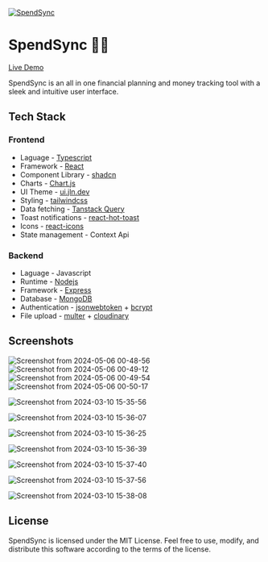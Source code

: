 [![SpendSync](https://github.com/Devansh-Baghel/SpendSync/assets/77718741/f8f5f3a3-ff72-4192-901d-c613419ee1c5)](https://spendsync.baghel.dev/)

# SpendSync 💸✨

[Live Demo](https://spendsync.baghel.dev/)

SpendSync is an all in one financial planning and money tracking tool with a sleek and intuitive user interface.

## Tech Stack

### Frontend

- Laguage - [Typescript](https://www.typescriptlang.org/)
- Framework - [React](https://react.dev/)
- Component Library - [shadcn](https://ui.shadcn.com/)
- Charts - [Chart.js](https://www.chartjs.org/)
- UI Theme - [ui.jln.dev](https://ui.jln.dev/)
- Styling - [tailwindcss](https://tailwindcss.com/)
- Data fetching - [Tanstack Query](https://tanstack.com/query/latest)
- Toast notifications - [react-hot-toast](https://react-hot-toast.com/)
- Icons - [react-icons](https://react-icons.github.io/react-icons/)
- State management - Context Api

### Backend

- Laguage - Javascript
- Runtime - [Nodejs](https://nodejs.org/en)
- Framework - [Express](https://expressjs.com/)
- Database - [MongoDB](https://www.mongodb.com/)
- Authentication - [jsonwebtoken](https://jwt.io/) + [bcrypt](https://www.npmjs.com/package/bcrypt)
- File upload - [multer](https://github.com/expressjs/multer) + [cloudinary](https://cloudinary.com/)

## Screenshots

![Screenshot from 2024-05-06 00-48-56](https://github.com/Devansh-Baghel/SpendSync/assets/77718741/f6c09f0d-b947-470b-b0b4-26f1eeed3e34)
![Screenshot from 2024-05-06 00-49-12](https://github.com/Devansh-Baghel/SpendSync/assets/77718741/45a24d8b-45d1-425d-b527-9f6d5a9e4f55)
![Screenshot from 2024-05-06 00-49-54](https://github.com/Devansh-Baghel/SpendSync/assets/77718741/1074b62f-a3e0-464e-a82c-3d5969cbac1c)
![Screenshot from 2024-05-06 00-50-17](https://github.com/Devansh-Baghel/SpendSync/assets/77718741/5734b842-6458-419f-91b5-ad89b98a6a1d)


![Screenshot from 2024-03-10 15-35-56](https://github.com/Devansh-Baghel/SpendSync/assets/77718741/328fab2a-95f5-43af-8296-c1336a59c44e)

![Screenshot from 2024-03-10 15-36-07](https://github.com/Devansh-Baghel/SpendSync/assets/77718741/e70e1264-7476-4f9e-af7d-0e0d5c828729)

![Screenshot from 2024-03-10 15-36-25](https://github.com/Devansh-Baghel/SpendSync/assets/77718741/1eb45bac-4cf2-4498-b81f-c3b86bb3e100)

![Screenshot from 2024-03-10 15-36-39](https://github.com/Devansh-Baghel/SpendSync/assets/77718741/0d5efc97-6fe3-4f75-b686-06a606c10a60)

![Screenshot from 2024-03-10 15-37-40](https://github.com/Devansh-Baghel/SpendSync/assets/77718741/4052a464-c735-48f4-8680-e3e7154ac310)

![Screenshot from 2024-03-10 15-37-56](https://github.com/Devansh-Baghel/SpendSync/assets/77718741/74cc2b7a-1e95-4433-acda-a60ef59301a3)

![Screenshot from 2024-03-10 15-38-08](https://github.com/Devansh-Baghel/SpendSync/assets/77718741/04355411-3b03-4209-a026-4a1673ffa438)

## License

SpendSync is licensed under the MIT License. Feel free to use, modify, and distribute this software according to the terms of the license.
